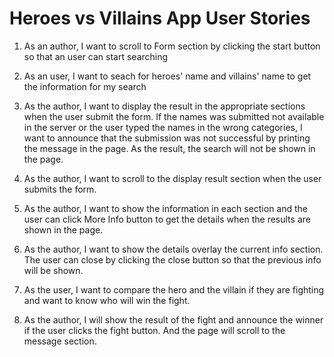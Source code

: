 # Heroes vs Villains App User Stories

1. As an author, I want to scroll to Form section by clicking the start button so that an user can start searching

2. As an user, I want to seach for heroes' name and villains' name to get the information for my search

3. As the author, I want to display the result in the appropriate sections when the user submit the form. If the names was submitted not available in the server or the user typed the names in the wrong categories, I want to announce that the submission was not successful by printing the message in the page. As the result, the search will not be shown in the page.

4. As the author, I want to scroll to the display result section when the user submits the form.

5. As the author, I want to show the information in each section and the user can click More Info button to get the details when the results are shown in the page.

6. As the author, I want to show the details overlay the current info section. The user can close by clicking the close button so that the previous info will be shown.

7. As the user, I want to compare the hero and the villain if they are fighting and want to know who will win the fight.

8. As the author, I will show the result of the fight and announce the winner if the user clicks the fight button. And the page will scroll to the message section.
